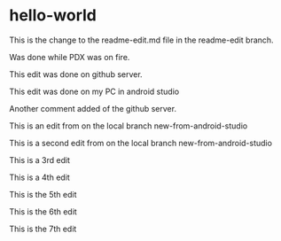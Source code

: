 # hello-world

This is the change to the readme-edit.md file in the readme-edit branch.

Was done while PDX was on fire.

This edit was done on github server.

This edit was done on my PC in android studio

Another comment added of the github server.

This is an edit from on the local branch new-from-android-studio

This is a second edit from on the local branch new-from-android-studio

This is a 3rd edit

This is a 4th edit

This is the 5th edit

This is the 6th edit

This is the 7th edit